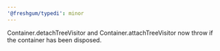 ```yaml
---
'@freshgum/typedi': minor
---
```


Container.detachTreeVisitor and Container.attachTreeVisitor now throw if the container has been disposed.
